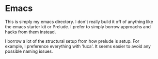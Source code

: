 # Emacs #

This is simply my emacs directory. I don't really build it off of
anything like the emacs starter kit or Prelude. I prefer to simply
borrow approachs and hacks from them instead.

I borrow a lot of the structural setup from how prelude is setup. For
example, I preference everything with 'luca'. It seems easier to avoid
any possible naming issues.
